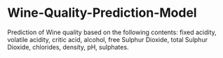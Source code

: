 # Wine-Quality-Prediction-Model
Prediction of Wine quality based on the following contents: fixed acidity, volatile acidity, critic acid, alcohol, free Sulphur Dioxide,  total Sulphur Dioxide, chlorides, density, pH, sulphates.
